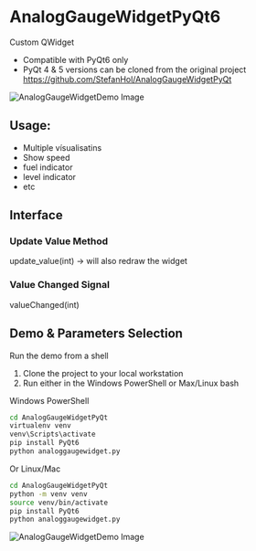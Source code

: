 # AnalogGaugeWidgetPyQt6

Custom QWidget
- Compatible with PyQt6 only
- PyQt 4 & 5 versions can be cloned from the original project https://github.com/StefanHol/AnalogGaugeWidgetPyQt

![AnalogGaugeWidgetDemo Image](img/AnalogGaugeWidgetDemo.JPG?raw=true "AnalogGaugeWidgetDemo")

## Usage:
- Multiple vísualisatins
- Show speed
- fuel indicator
- level indicator
- etc

## Interface

### Update Value Method
update_value(int) -> will also redraw the widget

### Value Changed Signal
valueChanged(int)

## Demo & Parameters Selection

Run the demo from a shell
1. Clone the project to your local workstation
2. Run either in the Windows PowerShell or Max/Linux bash

Windows PowerShell

```bash
cd AnalogGaugeWidgetPyQt
virtualenv venv
venv\Scripts\activate
pip install PyQt6
python analoggaugewidget.py
```

Or Linux/Mac

```bash
cd AnalogGaugeWidgetPyQt
python -m venv venv
source venv/bin/activate
pip install PyQt6
python analoggaugewidget.py
```

![AnalogGaugeWidgetDemo Image](img/Example_without_needle.JPG?raw=true "Add custom widget")

